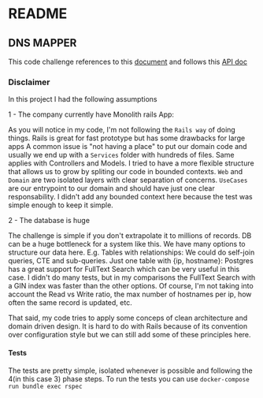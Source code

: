 # README

## DNS MAPPER

This code challenge references to this [document](https://docs.google.com/document/d/1esrn0PTMPouEkJnOUT1AtW04TKmogZQCL_ADWcMPuJo/edit#heading=h.99prtuoh0vad) and follows
this [API doc](https://redocly.github.io/redoc/?url=https://bitbucket.org/cloudrupt/openapi-specs/raw/master/api_challange.yml)


### Disclaimer
In this project I had the following assumptions

1 - The company currently have Monolith rails App:

  As you will notice in my code, I'm not following the `Rails way` of doing things. Rails is great for fast prototype but has some drawbacks for large apps
  A common issue is "not having a place" to put our domain code and usually we end up with a `Services` folder with hundreds of files. Same applies with Controllers and Models.
  I tried to have a more flexible structure that allows us to grow by spliting our code in bounded contexts. `Web` and `Domain` are two isolated layers with clear separation of concerns. `UseCases` are our entrypoint to our domain and should have just one clear responsability.
  I didn't add any bounded context here because the test was simple enough to keep it simple.

2 - The database is huge

  The challenge is simple if you don't extrapolate it to millions of records. DB can be a huge bottleneck for a system like this.
  We have many options to structure our data here.
  E.g.
  Tables with relationships:  We could do self-join queries, CTE and sub-queries.
  Just one table with {ip, hostname}: Postgres has a great support for FullText Search which can be very useful in this case.
  I didn't do many tests, but in my comparisons the FullText Search with a GIN index was faster than the other options.
  Of course, I'm not taking into account the Read vs Write ratio, the max number of hostnames per ip, how often the same record is updated, etc.


That said, my code tries to apply some conceps of clean architecture and domain driven design.
It is hard to do with Rails because of its convention over configuration style but we can still add some of these principles here.


#### Tests
The tests are pretty simple, isolated whenever is possible and following the 4(in this case 3) phase steps.
To run the tests you can use `docker-compose run bundle exec rspec`
